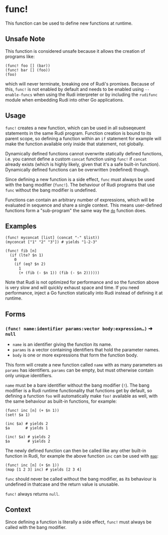# func!

This function can be used to define new functions at runtime.

## Unsafe Note

This function is considered unsafe because it allows the creation of programs
like:

```
(func! foo [] (bar))
(func! bar [] (foo))
(foo)
```

which will never terminate, breaking one of Rudi's promises. Because of this,
`func!` is not enabled by default and needs to be enabled using `--enable-funcs`
when using the Rudi interpreter or by including the `rudifunc` module when
embedding Rudi into other Go applications.

## Usage

`func!` creates a new function, which can be used in all subseqeuent statements
in the same Rudi program. Function creation is bound to its parent scope, so
defining a function within an `if` statement for example will make the function
available only inside that statement, not globally.

Dynamically defined functions cannot overwrite statically defined functions, i.e.
you cannot define a custom `concat` function using `func!` if `concat` already
exists (which is highly likely, given that it's a safe built-in function).
Dynamically defined functions can be overwritten (redefined) though.

Since defining a new function is a side effect, `func` must always be used with
the bang modifier (`func!`). The behaviour of Rudi programs that use `func`
without the bang modifier is undefined.

Functions can contain an arbitrary number of expressions, which will be evaluated
in sequence and share a single context. This means user-defined functions form
a "sub-program" the same way the [`do`](core-do.md) function does.

## Examples

```
(func! myconcat [list] (concat "-" $list))
(myconcat ["1" "2" "3"]) # yields "1-2-3"
```

```
(func! fib [n]
  (if (lte? $n 1)
    0
    (if (eq? $n 2)
      1
      (+ (fib (- $n 1)) (fib (- $n 2))))))
```

Note that Rudi is not optimized for performance and so the function above is
very slow and will quickly exhaust space and time. If you need performance,
inject a Go function statically into Rudi instead of defining it at runtime.

## Forms

### `(func! name:identifier params:vector body:expression…)` ➜ `null`

* `name` is an identifier giving the function its name.
* `params` is a vector containing identifiers that hold the parameter names.
* `body` is one or more expressions that form the function body.

This form will create a new function called `name` with as many parameters as
`params` has identifiers. `params` can be empty, but must otherwise contain only
unique identifiers.

`name` must be a bare identifier without the bang modifier (`!`). The bang
modifier is a Rudi runtime functionality that functions get by default, so
defining a function `foo` will automatically make `foo!` available as well, with
the same behaviour as built-in functions, for example:

```
(func! inc [n] (+ $n 1))
(set! $a 1)

(inc $a) # yields 2
$a       # yields 1

(inc! $a) # yields 2
$a        # yields 2
```

The newly defined function can then be called like any other built-in function
in Rudi, for example the above function `inc` can be used with
[`map`](../lists/map.md):

```
(func! inc [n] (+ $n 1))
(map [1 2 3] inc) # yields [2 3 4]
```

`func` should never be called without the bang modifier, as its behaviour is
undefined in thatcase and the return value is unusable.

`func!` always returns `null`.

## Context

Since defining a function is literally a side effect, `func!` must always be
called with the bang modifier.
